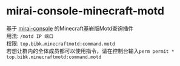 # mirai-console-minecraft-motd

基于 [mirai-console](https://github.com/mamoe/mirai) 的Minecraft基岩版Motd查询插件  
用法: `/motd IP 端口`  
权限: `top.bibk.minecraftmotd:command.motd`  
若想让群内的全体成员都可以使用指令，请在控制台输入`perm permit * top.bibk.minecraftmotd:command.motd`
